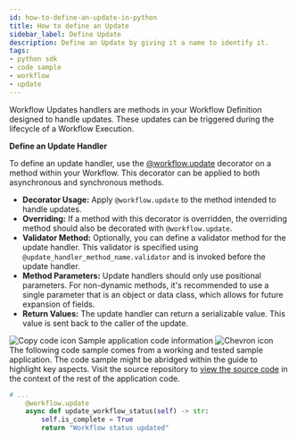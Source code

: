 ```yaml
---
id: how-to-define-an-update-in-python
title: How to define an Update
sidebar_label: Define Update
description: Define an Update by giving it a name to identify it.
tags:
- python sdk
- code sample
- workflow
- update
---
```


<!-- DO NOT EDIT THIS FILE DIRECTLY.
THIS FILE IS GENERATED from https://github.com/temporalio/documentation-samples-python/blob/workflow-update/workflow_update/update_workflow.py. -->

Workflow Updates handlers are methods in your Workflow Definition designed to handle updates.
These updates can be triggered during the lifecycle of a Workflow Execution.

**Define an Update Handler**

To define an update handler, use the [@workflow.update](https://python.temporal.io/temporalio.workflow.html#update) decorator on a method within your Workflow. This decorator can be applied to both asynchronous and synchronous methods.

- **Decorator Usage:** Apply `@workflow.update` to the method intended to handle updates.
- **Overriding:** If a method with this decorator is overridden, the overriding method should also be decorated with `@workflow.update`.
- **Validator Method:** Optionally, you can define a validator method for the update handler. This validator is specified using `@update_handler_method_name.validator` and is invoked before the update handler.
- **Method Parameters:** Update handlers should only use positional parameters. For non-dynamic methods, it's recommended to use a single parameter that is an object or data class, which allows for future expansion of fields.
- **Return Values:** The update handler can return a serializable value. This value is sent back to the caller of the update.

<div class="copycode-notice-container"><div class="copycode-notice"><img data-style="copycode-icon" src="/icons/copycode.png" alt="Copy code icon" /> Sample application code information <img id="i-id2100662323" data-event="clickable-copycode-info" data-style="chevron-icon" src="/icons/chevron.png" alt="Chevron icon" /></div><div id="copycode-info-id2100662323" class="copycode-info">The following code sample comes from a working and tested sample application. The code sample might be abridged within the guide to highlight key aspects. Visit the source repository to <a href="https://github.com/temporalio/documentation-samples-python/blob/workflow-update/workflow_update/update_workflow.py">view the source code</a> in the context of the rest of the application code.</div></div>

```python
# ...
    @workflow.update
    async def update_workflow_status(self) -> str:
        self.is_complete = True
        return "Workflow status updated"
```
